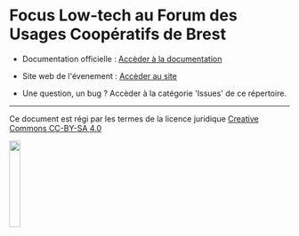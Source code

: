 # Focus Low-tech au Forum des Usages Coopératifs de Brest

* Documentation officielle : [Accèder à la documentation](https://konsilion.github.io/FUC)
* Site web de l'évenement : [Accèder au site](https://forum-usages-cooperatifs.net/?Accueil)

* Une question, un bug ? Accèder à la catégorie 'Issues' de ce répertoire.

---

Ce document est régi par les termes de la licence juridique [Creative Commons CC-BY-SA 4.0](https://creativecommons.org/licenses/by-sa/4.0/deed.fr) 

<img style="display: center; margin: 0 auto;" src="https://mirrors.creativecommons.org/presskit/buttons/88x31/png/by-nc.png" width="20%">


